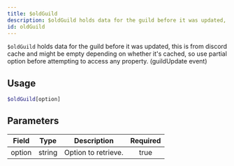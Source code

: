 ```yaml
---
title: $oldGuild
description: $oldGuild holds data for the guild before it was updated, this is from discord cache and might be empty depending on whether it's cached, so use partial option before attempting to access any property. (guildUpdate event)
id: oldGuild
---
```


`$oldGuild` holds data for the guild before it was updated, this is from discord cache and might be empty depending on
whether it's cached, so use partial option before attempting to access any property. (guildUpdate event)

## Usage

```php
$oldGuild[option]
```

## Parameters

| Field  | Type   | Description         | Required |
| ------ | ------ | ------------------- | :------: |
| option | string | Option to retrieve. |   true   |
